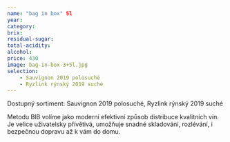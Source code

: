```yaml
---
name: "bag in box" 5l
year: 
category: 
brix: 
residual-sugar: 
total-acidity: 
alcohol: 
price: 430
image: bag-in-box-3+5l.jpg
selection:
    - Sauvignon 2019 polosuché
    - Ryzlink rýnský 2019 suché
---
```


Dostupný sortiment: Sauvignon 2019 polosuché, Ryzlink rýnský 2019 suché

Metodu BIB volíme jako moderní efektivní způsob distribuce kvalitních vín. Je velice uživatelsky přívětivá, umožňuje snadné skladování, rozlévání, i bezpečnou dopravu až k vám do domu. 
